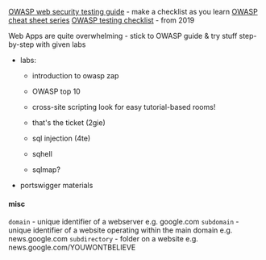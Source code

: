 [OWASP web security testing guide](https://owasp.org/www-project-web-security-testing-guide/) - make a checklist as you learn
[OWASP cheat sheet series](https://cheatsheetseries.owasp.org/)
[OWASP testing checklist](https://github.com/tanprathan/OWASP-Testing-Checklist) - from 2019

Web Apps are quite overwhelming - stick to OWASP guide & try stuff step-by-step with given labs

- labs:
	- introduction to owasp zap
	- OWASP top 10
	- cross-site scripting
 look for easy tutorial-based rooms! 

	- that's the ticket (2gie)
	- sql injection (4te)
	- sqhell
	- sqlmap?

- portswigger materials

#### misc

`domain` - unique identifier of a webserver e.g. google.com
`subdomain` - unique identifier of a website operating within the main domain e.g. news.google.com
`subdirectory` - folder on a website e.g. news.google.com/YOUWONTBELIEVE

